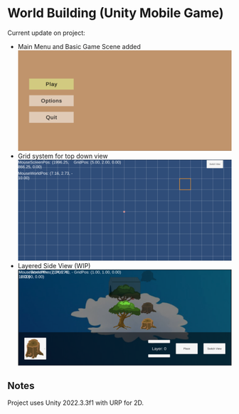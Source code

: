 # World Building (Unity Mobile Game)

Current update on project:
- Main Menu and Basic Game Scene added
![MainMenu](https://github.com/kurenaiautumun/games/blob/world-building/screenshots/mainmenu.png)
- Grid system for top down view
![Grid](https://github.com/kurenaiautumun/games/blob/world-building/screenshots/grids.png)
- Layered Side View (WIP)
![LayeredSideView](https://github.com/kurenaiautumun/games/blob/world-building/screenshots/layeredsideview.png)

## Notes

Project uses Unity 2022.3.3f1 with URP for 2D.
